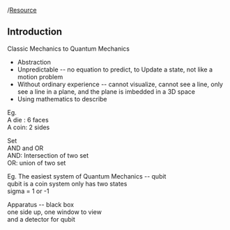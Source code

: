 /[Resource](https://www.bilibili.com/video/BV1Wa411Y7gC/?spm_id_from=333.337.top_right_bar_window_view_later.content.click&vd_source=ce8faff6947bfef0aa5b02e9f84edf43)

## Introduction
Classic Mechanics to Quantum Mechanics
* Abstraction
* Unpredictable -- no equation to predict, to Update a state, not like a motion problem
* Without ordinary experience -- cannot visualize, cannot see a line, only see a line in a plane, and the plane is imbedded in a 3D space
* Using mathematics to describe

Eg.  
A die : 6 faces  
A coin: 2 sides  

Set  
AND and OR  
AND: Intersection of two set  
OR: union of two set  

Eg.
The easiest system of Quantum Mechanics -- qubit  
qubit is a coin system only has two states  
sigma = 1 or -1  

Apparatus -- black box  
one side up, one window to view  
and a detector for qubit  

